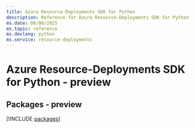 ```yaml
---
title: Azure Resource-Deployments SDK for Python
description: Reference for Azure Resource-Deployments SDK for Python
ms.date: 08/08/2025
ms.topic: reference
ms.devlang: python
ms.service: resource-deployments
---
```

# Azure Resource-Deployments SDK for Python - preview
## Packages - preview
[!INCLUDE [packages](resource-deployments-index.md)]